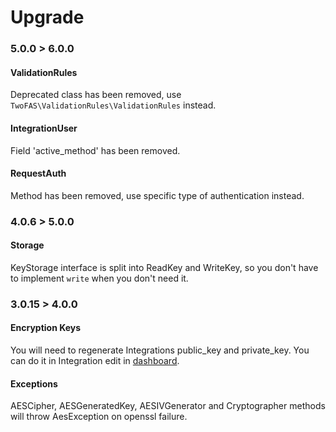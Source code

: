 # Upgrade

### 5.0.0 > 6.0.0

#### ValidationRules
Deprecated class has been removed, use `TwoFAS\ValidationRules\ValidationRules` instead.

#### IntegrationUser
Field 'active_method' has been removed.

#### RequestAuth
Method has been removed, use specific type of authentication instead.

### 4.0.6 > 5.0.0

#### Storage
KeyStorage interface is split into ReadKey and WriteKey, so you don't have to implement 
`write` when you don't need it.

### 3.0.15 > 4.0.0

#### Encryption Keys
You will need to regenerate Integrations public_key and private_key. 
You can do it in Integration edit in [dashboard](https://dashboard.2fas.com).

#### Exceptions
AESCipher, AESGeneratedKey, AESIVGenerator and Cryptographer methods will 
throw AesException on openssl failure.